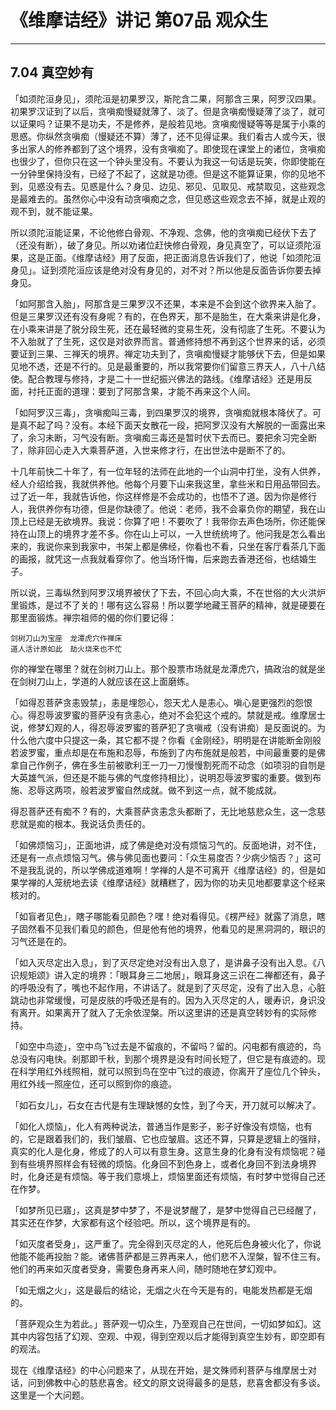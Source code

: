 # 《维摩诘经》讲记 第07品 观众生

------

## 7.04 真空妙有

「如须陀洹身见」，须陀洹是初果罗汉，斯陀含二果，阿那含三果，阿罗汉四果。初果罗汉证到了以后，贪嗔痴慢疑就薄了、淡了。但是贪嗔痴慢疑薄了淡了，就可以证果吗？证果不是功夫，不是修养，是般若见地。贪嗔痴慢疑等等是属于小乘的思惑。你纵然贪嗔痴（慢疑还不算）薄了，还不见得证果。我们看古人或今天，很多出家人的修养都到了这个境界，没有贪嗔痴了。即使现在课堂上的诸位，贪嗔痴也很少了，但你只在这一个钟头里没有。不要认为我这一句话是玩笑，你即使能在一分钟里保持没有，已经了不起了，这就是功德。但是这不能算证果，你的见地不到，见惑没有去。见惑是什么？身见、边见、邪见、见取见、戒禁取见，这些观念是最难去的。虽然你心中没有动贪嗔痴之念，但见惑这些观念去不掉，就是止观的观不到，就不能证果。

所以须陀洹能证果，不论他修白骨观、不净观、念佛，他的贪嗔痴已经伏下去了（还没有断），破了身见。所以劝诸位赶快修白骨观，身见真空了，可以证须陀洹果，这是正面。《维摩诘经》用了反面，把正面消息告诉我们了，他说「如须陀洹身见」。证到须陀洹应该是绝对没有身见的，对不对？所以他是反面告诉你要去掉身见。

「如阿那含入胎」，阿那含是三果罗汉不还果，本来是不会到这个欲界来入胎了。但是三果罗汉还有没有身呢？有的，在色界天，那不是胎生，在大乘来讲是化身，在小乘来讲是了脱分段生死，还在最轻微的变易生死，没有彻底了生死。不要认为不入胎就了了生死，这仅是对欲界而言。普通修持想不再到这个世界来的话，必须要证到三果、三禅天的境界。禅定功夫到了，贪嗔痴慢疑才能够伏下去，但是如果见地不透，还是不行的。见是最重要的，所以我常要你们留意三界天人，八十八结使。配合教理与修持，才是二十一世纪振兴佛法的路线。《维摩诘经》还是用反面，衬托正面的道理：要到了阿那含果，才能不再来这个人间。

「如阿罗汉三毒」，贪嗔痴叫三毒，到四果罗汉的境界，贪嗔痴就根本降伏了。可是真不起了吗？没有。本经下面天女散花一段，把阿罗汉没有大解脱的一面露出来了，余习未断，习气没有断。贪嗔痴三毒还是暂时伏下去而已。要把余习完全断了，除非回心走入大乘菩萨道，入世来修才行，在出世法中是断不了的。

十几年前快二十年了，有一位年轻的法师在此地的一个山洞中打坐，没有人供养，经人介绍给我，我就供养他。他每个月要下山来我这里，拿些米和日用品带回去。过了近一年，我就告诉他，你这样修是不会成功的，也悟不了道。因为你是修行人，我供养你有功德，但是你缺德了。他说：老师，我不会辜负你的期望，我在山顶上已经是无欲境界。我说：你算了吧！不要吹了！我带你去声色场所，你还能保持在山顶上的境界才差不多。你在山上可以，一入世统统垮了。他问我是怎么看出来的，我说你来到我家中，书架上都是佛经，你看也不看，只坐在客厅看茶几下面的画报，就凭这一点我就看穿你了。他当场忏悔，后来跑去香港还俗，也结婚生子。

所以说，三毒纵然到阿罗汉境界被伏了下去，不回心向大乘，不在世俗的大火洪炉里锻炼，是过不了关的！哪有这么容易！所以要学地藏王菩萨的精神，就是硬要在那里面锻炼。禅宗祖师的偈的你们要记得：

```
剑树刀山为宝座　龙潭虎穴作禅床
道人活计原如此　劫火烧来也不忙
```

你的禅堂在哪里？就在剑树刀山上。那个股票市场就是龙潭虎穴，搞政治的就是坐在剑树刀山上，学道的人就应该在这上面磨练。

「如得忍菩萨贪恚毁禁」，恚是埋怨心，怨天尤人是恚心。嗔心是更强烈的怨恨心。得忍辱波罗蜜的菩萨没有贪恚心，绝对不会犯这个戒的。禁就是戒。维摩居士说，修梦幻观的人，得忍辱波罗蜜的菩萨犯了贪嗔戒（没有讲痴）是反面说的。为什么他六度中只提这一条，其它都不提？你看《金刚经》，明明是在讲能断金刚般若波罗蜜，重点却是在布施和忍辱，布施到了内布施就是般若，中间最重要的是佛拿自己作例子，佛在多生前被歌利王一刀一刀慢慢割死而不动念（如项羽的自刎是大英雄气派，但还是不能与佛的气度修持相比），说明忍辱波罗蜜的重要。做到布施、忍辱这两项，般若波罗蜜自然成就。做不到这一点，就不能成就。

得忍菩萨还有痴不？有的，大乘菩萨贪恚念头都断了，无比地慈悲众生，这一念慈悲就是痴的根本。我说话负责任的。

「如佛烦恼习」，正面地讲，成了佛是绝对没有烦恼习气的。反面地讲，对不住，还是有一点点烦恼习气。佛与佛见面也要问：「众生易度否？少病少恼否？」这可不是我乱说的，所以学佛成道难啊！学禅的人是不可离开《维摩诘经》的，但是如果学禅的人笼统地去读《维摩诘经》就糟糕了，因为你的功夫见地都要拿这个经来核对的。

「如盲者见色」，瞎子哪能看见颜色？嘿！绝对看得见。《楞严经》就露了消息，瞎子固然看不见我们看见的颜色，但是他有他的境界，他看见的是黑洞洞的，眼识的习气还是在的。

「如入灭尽定出入息」，到了灭尽定绝对没有出入息了，是讲鼻子没有出入息。《八识规矩颂》讲入定的境界：「眼耳身三二地居」，眼耳身这三识在二禅都还有，鼻子的呼吸没有了，嘴也不起作用，不讲话了。就是到了灭尽定，没有了出入息，心脏跳动也非常缓慢，可是皮肤的呼吸还是有的。因为入灭尽定的人，暖寿识，身识没有离开。如果离开了就入了无余依涅槃。所以这里讲的还是真空转妙有的实际修持。

「如空中鸟迹」，空中鸟飞过去是不留痕的，不留吗？留的。闪电都有痕迹的，鸟总没有闪电快。剎那即千秋，到那个境界是没有时间长短了，但它是有痕迹的。现在科学用红外线照相，就可以照到鸟在空中飞过的痕迹，你离开了座位几个钟头，用红外线一照座位，还可以照到你的痕迹。

「如石女儿」，石女在古代是有生理缺憾的女性，到了今天，开刀就可以解决了。

「如化人烦恼」，化人有两种说法，普通当作是影子，影子好像没有烦恼，也有的，它是跟着我们的，我们皱眉、它也应皱眉。这还不算，只算是逻辑上的强辩，真实的化人是化身，修成了的人可以有意生身。这意生身的化身有没有烦恼呢？碰到有些境界照样会有轻微的烦恼。化身回不到色身上，或者化身回不到法身境界时，化身还是有烦恼。等于我们意境上，烦恼里面还有烦恼，有时梦中觉得自己还在作梦。

「如梦所见已寤」，这真是梦中梦了，不是说梦醒了，是梦中觉得自己已经醒了，其实还在作梦，大家都有这个经验吧。所以，这个境界是有的。

「如灭度者受身」，这严重了。完全得到灭尽定的人，他死后色身被火化了，你说他能不能再投胎？能。诸佛菩萨都是三界再来人，他们悲不入涅槃，智不住三有。他们的再来如灭度者受身，需要色身再来人间，随时随地在梦幻观中。

「如无烟之火」，这是最后的结论，无烟之火在今天是有的，电能发热都是无烟的。

「菩萨观众生为若此。」菩萨观一切众生，乃至观自己在世间，一切如梦如幻。这其中内容包括了幻观、空观、中观，得到空观以后才能得到真空生妙有，即空即有的观法。

现在《维摩诘经》的中心问题来了，从现在开始，是文殊师利菩萨与维摩居士对话，问到佛教中心的慈悲喜舍。经文的原文说得最多的是慈，悲喜舍都没有多谈。这里是一个大问题。
